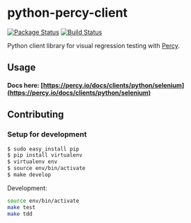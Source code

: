 # python-percy-client

[![Package Status](https://img.shields.io/pypi/v/percy.svg)](https://pypi.python.org/pypi/percy)
[![Build Status](https://travis-ci.org/percy/python-percy-client.svg?branch=master)](https://travis-ci.org/percy/python-percy-client)

Python client library for visual regression testing with [Percy](https://percy.io).

## Usage

#### Docs here: [https://percy.io/docs/clients/python/selenium](https://percy.io/docs/clients/python/selenium)

## Contributing

### Setup for development

```bash
$ sudo easy_install pip
$ pip install virtualenv
$ virtualenv env
$ source env/bin/activate
$ make develop
```

Development:

```bash
source env/bin/activate
make test
make tdd
```
